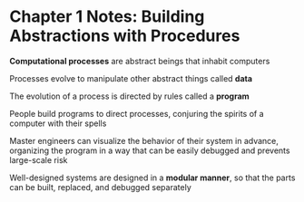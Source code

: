 # Chapter 1 Notes: Building Abstractions with Procedures

**Computational processes** are abstract beings that inhabit computers

Processes evolve to manipulate other abstract things called **data**

The evolution of a process is directed by rules called a **program**

People build programs to direct processes, conjuring the spirits of a computer with their spells

Master engineers can visualize the behavior of their system in advance, organizing the program in a way that can be easily debugged and prevents large-scale risk

Well-designed systems are designed in a **modular manner**, so that the parts can be built, replaced, and debugged separately
